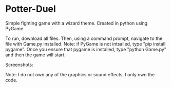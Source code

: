 # Potter-Duel
Simple fighting game with a wizard theme. Created in python using PyGame. 

To run, download all files. Then, using a command prompt, navigate to the file with Game.py installed. Note: if PyGame is not intsalled, type "pip install pygame". Once you ensure that pygame is installed, type "python Game.py" and then the game will start.

Screenshots: 

Note: I do not own any of the graphics or sound effects. I only own the code.
